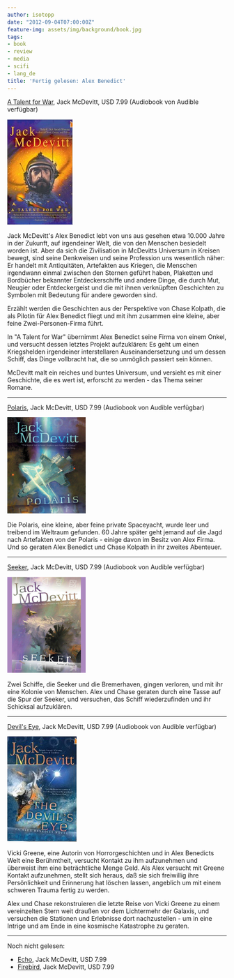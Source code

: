 ```yaml
---
author: isotopp
date: "2012-09-04T07:00:00Z"
feature-img: assets/img/background/book.jpg
tags:
- book
- review
- media
- scifi
- lang_de
title: 'Fertig gelesen: Alex Benedict'
---
```

[A Talent for War](http://www.amazon.com/Talent-For-Alex-Benedict-ebook/dp/B004P5OZ02),
Jack McDevitt, USD 7.99 (Audiobook von Audible verfügbar)

![McDevitt: A Talent for War](/uploads/mcdevitt_talent_for_war.png)

Jack McDevitt's Alex Benedict lebt von uns aus gesehen etwa 10.000 Jahre in
der Zukunft, auf irgendeiner Welt, die von den Menschen besiedelt worden
ist.  Aber da sich die Zivilisation in McDevitts Universum in Kreisen
bewegt, sind seine Denkweisen und seine Profession uns wesentlich näher: Er
handelt mit Antiquitäten, Artefakten aus Kriegen, die Menschen irgendwann
einmal zwischen den Sternen geführt haben, Plaketten und Bordbücher
bekannter Entdeckerschiffe und andere Dinge, die durch Mut, Neugier oder
Entdeckergeist und die mit ihnen verknüpften Geschichten zu Symbolen mit
Bedeutung für andere geworden sind.

Erzählt werden die Geschichten aus der Perspektive von Chase Kolpath, die
als Pilotin für Alex Benedict fliegt und mit ihm zusammen eine kleine, aber
feine Zwei-Personen-Firma führt.

In "A Talent for War" übernimmt Alex Benedict seine Firma von einem Onkel,
und versucht dessen letztes Projekt aufzuklären: Es geht um einen
Kriegshelden irgendeiner interstellaren Auseinandersetzung und um dessen
Schiff, das Dinge vollbracht hat, die so unmöglich passiert sein können.

McDevitt malt ein reiches und buntes Universum, und versieht es mit einer
Geschichte, die es wert ist, erforscht zu werden - das Thema seiner Romane.

----
[Polaris](http://www.amazon.com/Polaris-Alex-Benedict-ebook/dp/B004IATDBU), 
Jack McDevitt, USD 7.99 (Audiobook von Audible verfügbar)

![McDevitt: Polaris](/uploads/mcdevitt_polaris.png)

Die Polaris, eine kleine, aber feine private Spaceyacht, wurde leer und
treibend im Weltraum gefunden.  60 Jahre später geht jemand auf die Jagd
nach Artefakten von der Polaris - einige davon im Besitz von Alex Firma. 
Und so geraten Alex Benedict und Chase Kolpath in ihr zweites Abenteuer.

----

[Seeker](http://www.amazon.com/Seeker-Alex-Benedict-ebook/dp/B000OIZU7G), 
Jack McDevitt, USD 7.99 (Audiobook von Audible verfügbar)

![McDevitt: Seeker](/uploads/mcdevitt_seeker.png)

Zwei Schiffe, die Seeker und die Bremerhaven, gingen verloren, und mit ihr
eine Kolonie von Menschen.  Alex und Chase geraten durch eine Tasse auf die
Spur der Seeker, und versuchen, das Schiff wiederzufinden und ihr Schicksal
aufzuklären.

----
[Devil's Eye](http://www.amazon.com/The-Devils-Alex-Benedict-ebook/dp/B0017SWQL0), 
Jack McDevitt, USD 7.99 (Audiobook von Audible verfügbar)

![McDevitt: Devil's Eye](/uploads/mcdevitt_devils_eye.png)

Vicki Greene, eine Autorin von Horrorgeschichten und in Alex Benedicts Welt
eine Berühmtheit, versucht Kontakt zu ihm aufzunehmen und überweist ihm eine
beträchtliche Menge Geld.  Als Alex versucht mit Greene Kontakt aufzunehmen,
stellt sich heraus, daß sie sich freiwillig ihre Persönlichkeit und
Erinnerung hat löschen lassen, angeblich um mit einem schweren Trauma fertig
zu werden.

Alex und Chase rekonstruieren die letzte Reise von Vicki Greene zu einem
vereinzelten Stern weit draußen vor dem Lichtermehr der Galaxis, und
versuchen die Stationen und Erlebnisse dort nachzustellen - um in eine
Intrige und am Ende in eine kosmische Katastrophe zu geraten.

----

Noch nicht gelesen:

- [Echo](http://www.amazon.com/Echo-Alex-Benedict-ebook/dp/B00452V44K), Jack McDevitt, USD 7.99
- [Firebird](http://www.amazon.com/Firebird-Alex-Benedict-Novel-ebook/dp/B0052RERBY), Jack McDevitt, USD 7.99
